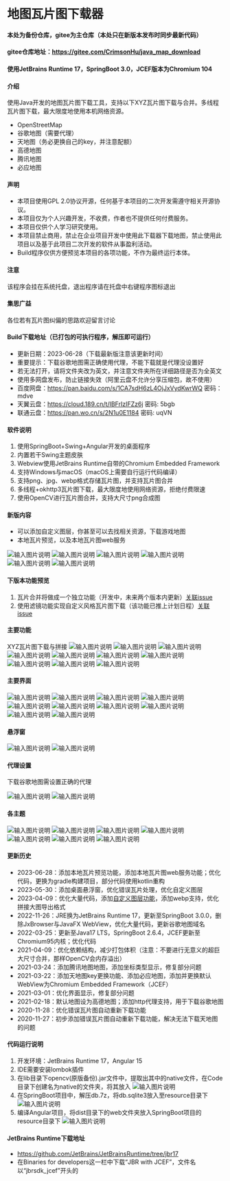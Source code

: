 # 地图瓦片图下载器

#### 本处为备份仓库，gitee为主仓库（本处只在新版本发布时同步最新代码）
#### gitee仓库地址：https://gitee.com/CrimsonHu/java_map_download

#### 使用JetBrains Runtime 17，SpringBoot 3.0，JCEF版本为Chromium 104

#### 介绍
使用Java开发的地图瓦片图下载工具，支持以下XYZ瓦片图下载与合并。多线程瓦片图下载，最大限度地使用本机网络资源。
- OpenStreetMap
- 谷歌地图（需要代理）
- 天地图（务必更换自己的key，并注意配额）
- 高德地图
- 腾讯地图
- 必应地图

#### 声明
- 本项目使用GPL 2.0协议开源，任何基于本项目的二次开发需遵守相关开源协议。
- 本项目仅为个人兴趣开发，不收费，作者也不提供任何付费服务。
- 本项目仅供个人学习研究使用。
- 本项目禁止商用，禁止在企业项目开发中使用此下载器下载地图，禁止使用此项目以及基于此项目二次开发的软件从事盈利活动。
- Build程序仅供方便预览本项目的各项功能，不作为最终运行本体。

#### 注意
该程序会挂在系统托盘，退出程序请在托盘中右键程序图标退出

#### 集思广益
各位若有瓦片图纠偏的思路欢迎留言讨论

#### Build下载地址（已打包的可执行程序，解压即可运行）
- 更新日期：2023-06-28（下载最新版注意该更新时间）
- 重要提示：下载谷歌地图需正确使用代理，不能下载就是代理没设置好
- 若无法打开，请将文件夹改为英文，并注意文件夹所在详细路径是否为全英文
- 使用多网盘发布，防止链接失效（阿里云盘不允许分享压缩包，故不使用）
- 百度网盘：https://pan.baidu.com/s/1CA7sdH6zL4OjJxVydKwrWQ  密码：mdve 
- 天翼云盘：https://cloud.189.cn/t/IBFrIzIFZz6j 密码: 5bgb
- 联通云盘：https://pan.wo.cn/s/2N1u0E1184 密码: uqVN

#### 软件说明
1. 使用SpringBoot+Swing+Angular开发的桌面程序
2. 内置若干Swing主题皮肤
3. Webview使用JetBrains Runtime自带的Chromium Embedded Framework
4. 支持Windows与macOS（macOS上需要自行运行代码编译）
5. 支持png、jpg、webp格式存储瓦片图，并支持瓦片图合并
6. 多线程+okhttp3瓦片图下载，最大限度地使用网络资源，拒绝付费限速
7. 使用OpenCV进行瓦片图合并，支持大尺寸png合成图

#### 新版内容
- 可以添加自定义图层，你甚至可以去找相关资源，下载游戏地图
- 本地瓦片预览，以及本地瓦片图web服务

![输入图片说明](Other/image/frame/add-tile-setting.png)
![输入图片说明](Other/image/frame/add-tile-frame.png)
![输入图片说明](Other/image/tile/AQGA19U6SF0O7TQJGZGR8Q.png)
![输入图片说明](Other/image/frame/tile-view-setting.png)
![输入图片说明](Other/image/frame/tile-view-frame-1.png)
![输入图片说明](Other/image/frame/tile-view-browser.png)

#### 下版本功能预览
1. 瓦片合并将做成一个独立功能（开发中，未来两个版本内更新）[关联issue](https://gitee.com/CrimsonHu/java_map_download/issues/I7CA35)
2. 使用滤镜功能实现自定义风格瓦片图下载（该功能已推上计划日程）[关联issue](https://gitee.com/CrimsonHu/java_map_download/issues/I7B3XK)

#### 主要功能
XYZ瓦片图下载与拼接
![输入图片说明](Other/image/tile/163712_032f9f19_1403243.webp)
![输入图片说明](Other/image/tile/192008_a3e72cda_1403243.webp)
![输入图片说明](Other/image/tile/194201_51cbcc76_1403243.webp)
![输入图片说明](Other/image/tile/ZWGLCVCLS2V57.png)
![输入图片说明](Other/image/tile/YL2S6HW.png)
![输入图片说明](Other/image/tile/235757_070c3fc7_1403243.webp)
![输入图片说明](Other/image/tile/191831_0fe37c36_1403243.webp)
![输入图片说明](Other/image/tile/191841_58a9107e_1403243.webp)
![输入图片说明](Other/image/tile/184433_266b9408_1403243.webp)
![输入图片说明](Other/image/tile/AQGA19U6SF0O7TQJGZGR8Q.png)

#### 主要界面
![输入图片说明](Other/image/frame/main-frame-1.png)
![输入图片说明](Other/image/frame/main-frame-2.png)
![输入图片说明](Other/image/frame/main-frame-3.png)
![输入图片说明](Other/image/frame/download-frame-1.png)
![输入图片说明](Other/image/frame/download-frame-2.png)
![输入图片说明](Other/image/frame/tile-view-setting.png)
![输入图片说明](Other/image/frame/tile-view-frame-1.png)
![输入图片说明](Other/image/frame/tile-view-browser.png)
![输入图片说明](Other/image/frame/add-tile-setting.png)
![输入图片说明](Other/image/frame/add-tile-frame.png)

#### 悬浮窗
![输入图片说明](Other/image/frame/float-window-1.png)
![输入图片说明](Other/image/frame/float-window-2.png)

#### 代理设置

下载谷歌地图需设置正确的代理

![输入图片说明](Other/image/frame/proxy-1.png)
![输入图片说明](Other/image/frame/proxy-2.png)

#### 各主题
![输入图片说明](Other/image/frame/theme-1.png)
![输入图片说明](Other/image/frame/theme-2.png)
![输入图片说明](Other/image/frame/theme-3.png)
![输入图片说明](Other/image/frame/theme-4.png)
![输入图片说明](Other/image/frame/theme-5.png)
![输入图片说明](Other/image/frame/theme-6.png)
![输入图片说明](Other/image/frame/theme-7.png)

#### 更新历史
- 2023-06-28：添加本地瓦片预览功能，添加本地瓦片图web服务功能；优化代码，更换为gradle构建项目，部分代码使用kotlin重构
- 2023-05-30：添加桌面悬浮窗，优化错误瓦片处理，优化自定义图层
- 2023-04-09：优化大量代码，添加[自定义图层功能](https://gitee.com/CrimsonHu/java_map_download/issues/I6KPWN)，添加webp支持，优化拼接大图导出格式
- 2022-11-26：JRE换为JetBrains Runtime 17，更新至SpringBoot 3.0.0，删除JxBrowser与JavaFX WebView，优化大量代码，更新谷歌地图域名
- 2022-03-25：更新至Java17 LTS，SpringBoot 2.6.4，JCEF更新至Chromium95内核；优化代码
- 2021-04-09：优化依赖结构，减少打包体积（注意：不要进行无意义的超巨大尺寸合并，那样OpenCV会内存溢出）
- 2021-03-24：添加腾讯地图地图，添加坐标类型显示，修复部分问题
- 2021-03-22：添加天地图key更换功能、添加必应地图，添加并更换默认WebView为Chromium Embedded Framework（JCEF）
- 2021-03-01：优化界面显示，修复部分问题
- 2021-02-18：默认地图设为高德地图；添加http代理支持，用于下载谷歌地图
- 2020-11-28：优化错误瓦片图自动重新下载功能
- 2020-11-27：初步添加错误瓦片图自动重新下载功能，解决无法下载天地图的问题

#### 代码运行说明
1. 开发环境：JetBrains Runtime 17，Angular 15
2. IDE需要安装lombok插件
3. 在lib目录下opencv(原版备份).jar文件中，提取出其中的native文件，在Code目录下创建名为native的文件夹，将其放入
![输入图片说明](Other/image/other/opencv.png)
4. 在SpringBoot项目中，解压db.7z，将db.sqlite3放入至resource目录下
![输入图片说明](Other/image/other/sqlite.png)
5. 编译Angular项目，将dist目录下的web文件夹放入SpringBoot项目的resource目录下
![输入图片说明](Other/image/other/web.png)

#### JetBrains Runtime下载地址
- https://github.com/JetBrains/JetBrainsRuntime/tree/jbr17
- 在Binaries for developers这一栏中下载“JBR with JCEF”，文件名以“jbrsdk_jcef”开头的


